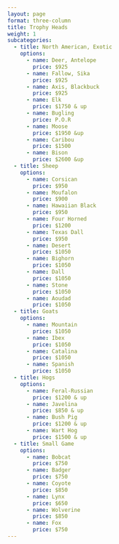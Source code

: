 ```yaml
---
layout: page
format: three-column
title: Trophy Heads
weight: 1
subcategories:
  - title: North American, Exotic
    options:
      - name: Deer, Antelope
        price: $925
      - name: Fallow, Sika
        price: $925
      - name: Axis, Blackbuck
        price: $925
      - name: Elk
        price: $1750 & up
      - name: Bugling
        price: P.O.R
      - name: Moose
        price: $1950 &up
      - name: Caribou
        price: $1500
      - name: Bison
        price: $2600 &up
  - title: Sheep
    options:
      - name: Corsican
        price: $950
      - name: Moufalon
        price: $900
      - name: Hawaiian Black
        price: $950
      - name: Four Horned
        price: $1200
      - name: Texas Dall
        price: $950
      - name: Desert
        price: $1050
      - name: Bighorn
        price: $1050
      - name: Dall
        price: $1050
      - name: Stone
        price: $1050
      - name: Aoudad
        price: $1050
  - title: Goats
    options:
      - name: Mountain
        price: $1050
      - name: Ibex
        price: $1050
      - name: Catalina
        price: $1050
      - name: Spanish
        price: $1050
  - title: Hogs
    options:
      - name: Feral-Russian
        price: $1200 & up
      - name: Javelina
        price: $850 & up
      - name: Bush Pig
        price: $1200 & up
      - name: Wart Hog
        price: $1500 & up
  - title: Small Game
    options:
      - name: Bobcat
        price: $750
      - name: Badger
        price: $750
      - name: Coyote
        price: $850
      - name: Lynx
        price: $650
      - name: Wolverine
        price: $850
      - name: Fox
        price: $750
---
```


